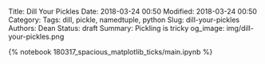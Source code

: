Title: Dill Your Pickles
Date: 2018-03-24 00:50
Modified: 2018-03-24 00:50
Category: 
Tags: dill, pickle, namedtuple, python
Slug: dill-your-pickles
Authors: Dean
Status: draft
Summary: Pickling is tricky
og_image: img/dill-your-pickles.png

{% notebook 180317_spacious_matplotlib_ticks/main.ipynb %}
